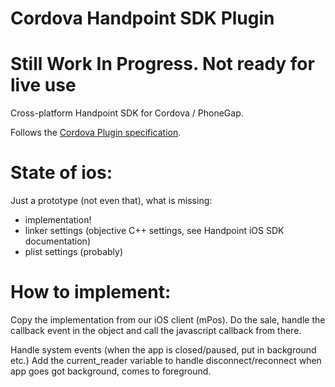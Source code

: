 # Cordova Handpoint SDK Plugin
# Still Work In Progress. Not ready for live use

Cross-platform Handpoint SDK for Cordova / PhoneGap.

Follows the [Cordova Plugin specification](https://cordova.apache.org/docs/en/latest/guide/hybrid/plugins/index.html).

# State of ios:
Just a prototype (not even that), what is missing:
* implementation!
* linker settings (objective C++ settings, see Handpoint iOS SDK documentation)
* plist settings (probably)

# How to implement:
Copy the implementation from our iOS client (mPos). Do the sale, handle the callback event in the object and call the javascript callback from there.


Handle system events (when the app is closed/paused, put in background etc.)
Add the current_reader variable to handle disconnect/reconnect when app goes got background, comes to foreground.